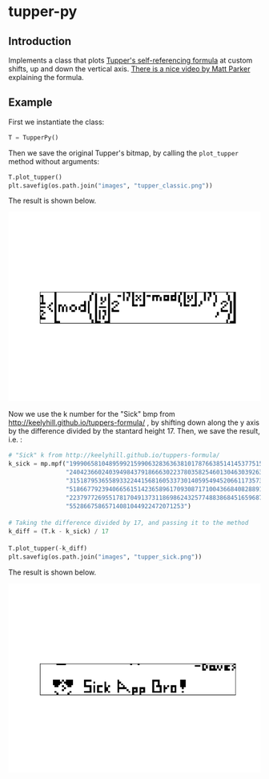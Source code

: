 # tupper-py

## Introduction
Implements a class that plots [Tupper's self-referencing formula](https://en.wikipedia.org/wiki/Tupper%27s_self-referential_formula) at custom shifts, up and down the vertical axis. [There is a nice video by Matt Parker](https://www.youtube.com/watch?v=_s5RFgd59ao) explaining the formula.

## Example
First we instantiate the class:
```python
T = TupperPy()
```
Then we save the original Tupper's bitmap, by calling the `plot_tupper` method without arguments:
```python
T.plot_tupper()
plt.savefig(os.path.join("images", "tupper_classic.png"))
```
The result is shown below.

![Classic Tupper](images/tupper_classic.png)

Now we use the k number for the "Sick" bmp from http://keelyhill.github.io/tuppers-formula/ , by shifting down along the y axis by the difference divided by the stantard height 17. Then, we save the result, i.e. :
```python
# "Sick" k from http://keelyhill.github.io/tuppers-formula/
k_sick = mp.mpf("19990658104895992159906328363638101787663851414537751539476865503218289618184076530123376594191"
                "24042366024039498437918666302237803582546013046303926310513280468110193127095922276315009796499"
                "31518795365589332244156816053373014059549452066117357397504861137579902513441094521287520230019"
                "51866779239406656151423658961709308717100436684082889189269813403152930991277247967173513256539"
                "22379772695517817049137311869862432577488386845165968713631941327344461868561513599475049479806"
                "55286675865714081044922472071253")

# Taking the difference divided by 17, and passing it to the method
k_diff = (T.k - k_sick) / 17

T.plot_tupper(-k_diff)
plt.savefig(os.path.join("images", "tupper_sick.png"))
```
The result is shown below.

![Classic Tupper](images/tupper_sick.png)
